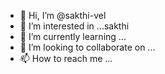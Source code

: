 - 👋 Hi, I’m @sakthi-vel
- 👀 I’m interested in ...sakthi
- 🌱 I’m currently learning ...
- 💞️ I’m looking to collaborate on ...
- 📫 How to reach me ...

<!---
sakthi-lucia0567/sakthi-lucia0567 is a ✨ special ✨ repository because its `README.md` (this file) appears on your GitHub profile.
You can click the Preview link to take a look at your changes.
--->
